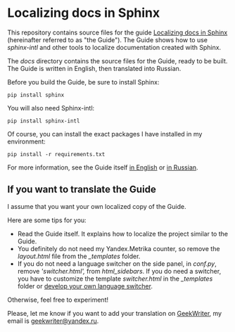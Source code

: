 # Localizing docs in Sphinx

This repository contains source files for the guide [Localizing docs in Sphinx](http://sphinx-intl.geekwriter.ru/en/) (hereinafter referred to as "the Guide"). The Guide shows how to use *sphinx-intl* and other tools to localize documentation created with Sphinx.

The *docs* directory contains the source files for the Guide, ready to be built. The Guide is written in English, then translated into Russian.

Before you build the Guide, be sure to install Sphinx:

`pip install sphinx`

You will also need Sphinx-intl:

`pip install sphinx-intl`

Of course, you can install the exact packages I have installed in my environment:

`pip install -r requirements.txt`

For more information, see the Guide itself [in English](http://sphinx-intl.geekwriter.ru/en/) or [in Russian](http://sphinx-intl.geekwriter.ru/).

## If you want to translate the Guide

I assume that you want your own localized copy of the Guide.

Here are some tips for you:

* Read the Guide itself. It explains how to localize the project similar to the Guide.
* You definitely do not need my Yandex.Metrika counter, so remove the *layout.html* file from the *_templates* folder.
* If you do not need a language switcher on the side panel, in *conf.py*, remove *'switcher.html',* from *html_sidebars*. If you do need a switcher, you have to customize the template *switcher.html* in the *_templates* folder or [develop your own language switcher](http://sphinx-intl.geekwriter.ru/en/add-language-switcher.html).

Otherwise, feel free to experiment!

Please, let me know if you want to add your translation on [GeekWriter](http://sphinx-intl.geekwriter.ru/en/), my email is geekwriter@yandex.ru.
